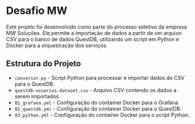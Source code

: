 # Desafio MW

Este projeto foi desenvolvido como parte do processo seletivo da empresa MW Soluções. Ele permite a importação de dados a partir de um arquivo CSV para o banco de dados QuestDB, utilizando um script em Python e Docker para a orquestração dos serviços.

## Estrutura do Projeto

- `conversor.py` - Script Python para processar e importar dados do CSV para o QuestDB.
- `questdb-usuarios-dataset.csv` - Arquivo CSV contendo os dados a serem importados.
- `01_grafana.yml` - Configuração do container Docker para o Grafana.
- `02_questdb.yml` - Configuração do container Docker para o QuestDB.
- `03_python.yml` - Configuração do container Docker para o script Python.

